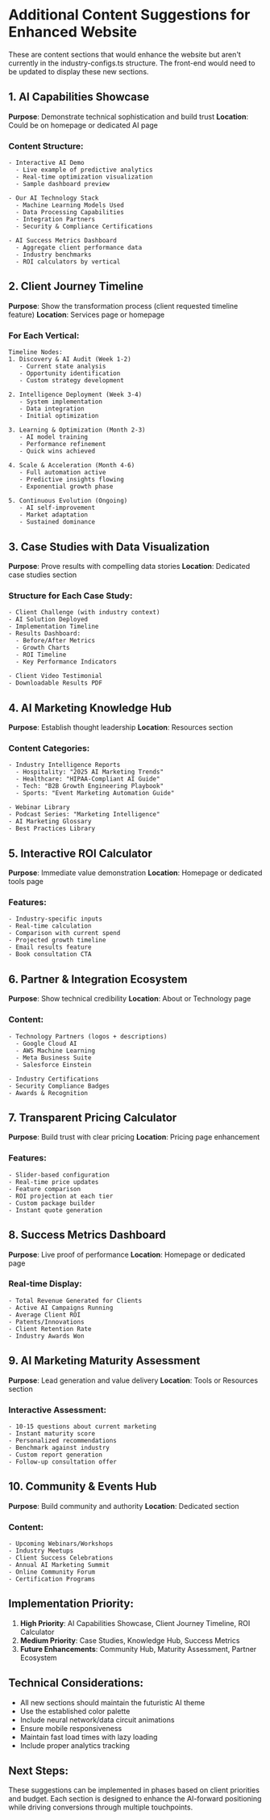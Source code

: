 # Additional Content Suggestions for Enhanced Website

These are content sections that would enhance the website but aren't currently in the industry-configs.ts structure. The front-end would need to be updated to display these new sections.

## 1. AI Capabilities Showcase
**Purpose**: Demonstrate technical sophistication and build trust
**Location**: Could be on homepage or dedicated AI page

### Content Structure:
```
- Interactive AI Demo
  - Live example of predictive analytics
  - Real-time optimization visualization
  - Sample dashboard preview

- Our AI Technology Stack
  - Machine Learning Models Used
  - Data Processing Capabilities
  - Integration Partners
  - Security & Compliance Certifications

- AI Success Metrics Dashboard
  - Aggregate client performance data
  - Industry benchmarks
  - ROI calculators by vertical
```

## 2. Client Journey Timeline
**Purpose**: Show the transformation process (client requested timeline feature)
**Location**: Services page or homepage

### For Each Vertical:
```
Timeline Nodes:
1. Discovery & AI Audit (Week 1-2)
   - Current state analysis
   - Opportunity identification
   - Custom strategy development

2. Intelligence Deployment (Week 3-4)
   - System implementation
   - Data integration
   - Initial optimization

3. Learning & Optimization (Month 2-3)
   - AI model training
   - Performance refinement
   - Quick wins achieved

4. Scale & Acceleration (Month 4-6)
   - Full automation active
   - Predictive insights flowing
   - Exponential growth phase

5. Continuous Evolution (Ongoing)
   - AI self-improvement
   - Market adaptation
   - Sustained dominance
```

## 3. Case Studies with Data Visualization
**Purpose**: Prove results with compelling data stories
**Location**: Dedicated case studies section

### Structure for Each Case Study:
```
- Client Challenge (with industry context)
- AI Solution Deployed
- Implementation Timeline
- Results Dashboard:
  - Before/After Metrics
  - Growth Charts
  - ROI Timeline
  - Key Performance Indicators

- Client Video Testimonial
- Downloadable Results PDF
```

## 4. AI Marketing Knowledge Hub
**Purpose**: Establish thought leadership
**Location**: Resources section

### Content Categories:
```
- Industry Intelligence Reports
  - Hospitality: "2025 AI Marketing Trends"
  - Healthcare: "HIPAA-Compliant AI Guide"
  - Tech: "B2B Growth Engineering Playbook"
  - Sports: "Event Marketing Automation Guide"

- Webinar Library
- Podcast Series: "Marketing Intelligence"
- AI Marketing Glossary
- Best Practices Library
```

## 5. Interactive ROI Calculator
**Purpose**: Immediate value demonstration
**Location**: Homepage or dedicated tools page

### Features:
```
- Industry-specific inputs
- Real-time calculation
- Comparison with current spend
- Projected growth timeline
- Email results feature
- Book consultation CTA
```

## 6. Partner & Integration Ecosystem
**Purpose**: Show technical credibility
**Location**: About or Technology page

### Content:
```
- Technology Partners (logos + descriptions)
  - Google Cloud AI
  - AWS Machine Learning
  - Meta Business Suite
  - Salesforce Einstein

- Industry Certifications
- Security Compliance Badges
- Awards & Recognition
```

## 7. Transparent Pricing Calculator
**Purpose**: Build trust with clear pricing
**Location**: Pricing page enhancement

### Features:
```
- Slider-based configuration
- Real-time price updates
- Feature comparison
- ROI projection at each tier
- Custom package builder
- Instant quote generation
```

## 8. Success Metrics Dashboard
**Purpose**: Live proof of performance
**Location**: Homepage or dedicated page

### Real-time Display:
```
- Total Revenue Generated for Clients
- Active AI Campaigns Running
- Average Client ROI
- Patents/Innovations
- Client Retention Rate
- Industry Awards Won
```

## 9. AI Marketing Maturity Assessment
**Purpose**: Lead generation and value delivery
**Location**: Tools or Resources section

### Interactive Assessment:
```
- 10-15 questions about current marketing
- Instant maturity score
- Personalized recommendations
- Benchmark against industry
- Custom report generation
- Follow-up consultation offer
```

## 10. Community & Events Hub
**Purpose**: Build community and authority
**Location**: Dedicated section

### Content:
```
- Upcoming Webinars/Workshops
- Industry Meetups
- Client Success Celebrations
- Annual AI Marketing Summit
- Online Community Forum
- Certification Programs
```

## Implementation Priority:
1. **High Priority**: AI Capabilities Showcase, Client Journey Timeline, ROI Calculator
2. **Medium Priority**: Case Studies, Knowledge Hub, Success Metrics
3. **Future Enhancements**: Community Hub, Maturity Assessment, Partner Ecosystem

## Technical Considerations:
- All new sections should maintain the futuristic AI theme
- Use the established color palette
- Include neural network/data circuit animations
- Ensure mobile responsiveness
- Maintain fast load times with lazy loading
- Include proper analytics tracking

## Next Steps:
These suggestions can be implemented in phases based on client priorities and budget. Each section is designed to enhance the AI-forward positioning while driving conversions through multiple touchpoints.